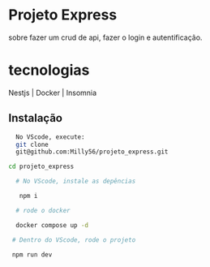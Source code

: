 
# Projeto Express

sobre fazer um crud de api, fazer o login e autentificação.

# tecnologias

Nestjs | Docker | Insomnia



## Instalação

```bash
  No VScode, execute:
  git clone 
  git@github.com:Milly56/projeto_express.git

cd projeto_express
```

```bash
  # No VScode, instale as depências

   npm i
```
```bash
  # rode o docker

  docker compose up -d


```

```bash
 # Dentro do VScode, rode o projeto

 npm run dev

```

